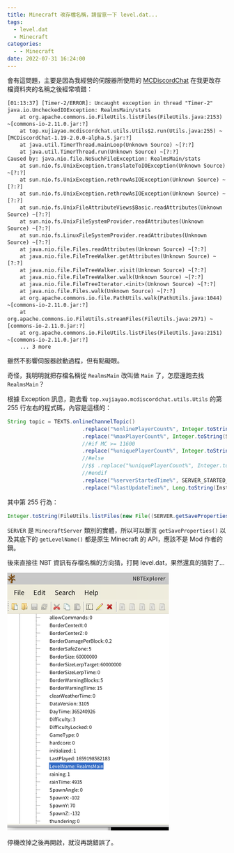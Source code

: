```yaml
---
title: Minecraft 改存檔名稱，請留意一下 level.dat...
tags:
  - level.dat
  - Minecraft
categories:
  - - Minecraft
date: 2022-07-31 16:24:00
---
```


會有這問題，主要是因為我經營的伺服器所使用的 [MCDiscordChat](https://github.com/Xujiayao/MCDiscordChat) 在我更改存檔資料夾的名稱之後經常噴錯：

```log
[01:13:37] [Timer-2/ERROR]: Uncaught exception in thread "Timer-2"
java.io.UncheckedIOException: RealmsMain/stats
    at org.apache.commons.io.FileUtils.listFiles(FileUtils.java:2153) ~[commons-io-2.11.0.jar:?]
    at top.xujiayao.mcdiscordchat.utils.Utils$2.run(Utils.java:255) ~[MCDiscordChat-1.19-2.0.0-alpha.5.jar:?]
    at java.util.TimerThread.mainLoop(Unknown Source) ~[?:?]
    at java.util.TimerThread.run(Unknown Source) ~[?:?]
Caused by: java.nio.file.NoSuchFileException: RealmsMain/stats
    at sun.nio.fs.UnixException.translateToIOException(Unknown Source) ~[?:?]
    at sun.nio.fs.UnixException.rethrowAsIOException(Unknown Source) ~[?:?]
    at sun.nio.fs.UnixException.rethrowAsIOException(Unknown Source) ~[?:?]
    at sun.nio.fs.UnixFileAttributeViews$Basic.readAttributes(Unknown Source) ~[?:?]
    at sun.nio.fs.UnixFileSystemProvider.readAttributes(Unknown Source) ~[?:?]
    at sun.nio.fs.LinuxFileSystemProvider.readAttributes(Unknown Source) ~[?:?]
    at java.nio.file.Files.readAttributes(Unknown Source) ~[?:?]
    at java.nio.file.FileTreeWalker.getAttributes(Unknown Source) ~[?:?]
    at java.nio.file.FileTreeWalker.visit(Unknown Source) ~[?:?]
    at java.nio.file.FileTreeWalker.walk(Unknown Source) ~[?:?]
    at java.nio.file.FileTreeIterator.<init>(Unknown Source) ~[?:?]
    at java.nio.file.Files.walk(Unknown Source) ~[?:?]
    at org.apache.commons.io.file.PathUtils.walk(PathUtils.java:1044) ~[commons-io-2.11.0.jar:?]
    at org.apache.commons.io.FileUtils.streamFiles(FileUtils.java:2971) ~[commons-io-2.11.0.jar:?]
    at org.apache.commons.io.FileUtils.listFiles(FileUtils.java:2151) ~[commons-io-2.11.0.jar:?]
    ... 3 more
```

雖然不影響伺服器啟動過程，但有點礙眼。

奇怪，我明明就把存檔名稱從 `RealmsMain` 改叫做 `Main` 了，怎麼還跑去找 `RealmsMain`？

根據 Exception 訊息，跑去看 `top.xujiayao.mcdiscordchat.utils.Utils` 的第 255 行左右的程式碼，內容是這樣的：

```java
String topic = TEXTS.onlineChannelTopic()
                        .replace("%onlinePlayerCount%", Integer.toString(SERVER.getPlayerManager().getPlayerList().size()))
                        .replace("%maxPlayerCount%", Integer.toString(SERVER.getPlayerManager().getMaxPlayerCount()))
                        //#if MC >= 11600
                        .replace("%uniquePlayerCount%", Integer.toString(FileUtils.listFiles(new File((SERVER.getSaveProperties().getLevelName() + "/stats/")), null, false).size()))
                        //#else
                        //$$ .replace("%uniquePlayerCount%", Integer.toString(FileUtils.listFiles(new File((SERVER.getLevelName() + "/stats/")), null, false).size()))
                        //#endif
                        .replace("%serverStartedTime%", SERVER_STARTED_TIME)
                        .replace("%lastUpdateTime%", Long.toString(Instant.now().getEpochSecond()));
```

其中第 255 行為：

```java
Integer.toString(FileUtils.listFiles(new File((SERVER.getSaveProperties().getLevelName() + "/stats/")), null, false).size()))
```

`SERVER` 是 `MinecraftServer` 類別的實體，所以可以斷言 `getSaveProperties()` 以及其底下的 `getLevelName()` 都是原生 Minecraft 的 API，應該不是 Mod 作者的鍋。

後來直接往 NBT 資訊有存檔名稱的方向猜，打開 level.dat，果然還真的猜對了...

![](/post_image/2022/minecraft-world-change-name-level.dat/image-01.png)

停機改掉之後再開啟，就沒再跳錯誤了。